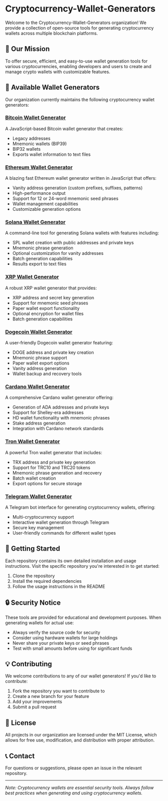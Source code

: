 # Cryptocurrency-Wallet-Generators

Welcome to the Cryptocurrency-Wallet-Generators organization! We provide a collection of open-source tools for generating cryptocurrency wallets across multiple blockchain platforms.

## 🌟 Our Mission

To offer secure, efficient, and easy-to-use wallet generation tools for various cryptocurrencies, enabling developers and users to create and manage crypto wallets with customizable features.

## 🔑 Available Wallet Generators

Our organization currently maintains the following cryptocurrency wallet generators:

### [Bitcoin Wallet Generator](https://github.com/Cryptocurrency-Wallet-Generators/bitcoin-generate-wallets)

A JavaScript-based Bitcoin wallet generator that creates:
- Legacy addresses
- Mnemonic wallets (BIP39)
- BIP32 wallets
- Exports wallet information to text files

### [Ethereum Wallet Generator](https://github.com/Cryptocurrency-Wallet-Generators/ethereum-generate-wallets)

A blazing fast Ethereum wallet generator written in JavaScript that offers:
- Vanity address generation (custom prefixes, suffixes, patterns)
- High-performance output
- Support for 12 or 24-word mnemonic seed phrases
- Wallet management capabilities
- Customizable generation options

### [Solana Wallet Generator](https://github.com/Cryptocurrency-Wallet-Generators/solana-generate-wallets)

A command-line tool for generating Solana wallets with features including:
- SPL wallet creation with public addresses and private keys
- Mnemonic phrase generation
- Optional customization for vanity addresses
- Batch generation capabilities
- Results export to text files

### [XRP Wallet Generator](https://github.com/Cryptocurrency-Wallet-Generators/xrp-generate-wallets)

A robust XRP wallet generator that provides:
- XRP address and secret key generation
- Support for mnemonic seed phrases
- Paper wallet export functionality
- Optional encryption for wallet files
- Batch generation capabilities

### [Dogecoin Wallet Generator](https://github.com/Cryptocurrency-Wallet-Generators/dogecoin-generate-wallets)

A user-friendly Dogecoin wallet generator featuring:
- DOGE address and private key creation
- Mnemonic phrase support
- Paper wallet export options
- Vanity address generation
- Wallet backup and recovery tools

### [Cardano Wallet Generator](https://github.com/Cryptocurrency-Wallet-Generators/cardano-generate-wallets)

A comprehensive Cardano wallet generator offering:
- Generation of ADA addresses and private keys
- Support for Shelley-era addresses
- HD wallet functionality with mnemonic phrases
- Stake address generation
- Integration with Cardano network standards

### [Tron Wallet Generator](https://github.com/Cryptocurrency-Wallet-Generators/tron-generate-wallets)

A powerful Tron wallet generator that includes:
- TRX address and private key generation
- Support for TRC10 and TRC20 tokens
- Mnemonic phrase generation and recovery
- Batch wallet creation
- Export options for secure storage

### [Telegram Wallet Generator](https://github.com/Cryptocurrency-Wallet-Generators/telegram-generate-wallets)

A Telegram bot interface for generating cryptocurrency wallets, offering:
- Multi-cryptocurrency support
- Interactive wallet generation through Telegram
- Secure key management
- User-friendly commands for different wallet types

## 🚀 Getting Started

Each repository contains its own detailed installation and usage instructions. Visit the specific repository you're interested in to get started:

1. Clone the repository
2. Install the required dependencies
3. Follow the usage instructions in the README

## 🔒 Security Notice

These tools are provided for educational and development purposes. When generating wallets for actual use:

- Always verify the source code for security
- Consider using hardware wallets for large holdings
- Never share your private keys or seed phrases
- Test with small amounts before using for significant funds

## 💡 Contributing

We welcome contributions to any of our wallet generators! If you'd like to contribute:

1. Fork the repository you want to contribute to
2. Create a new branch for your feature
3. Add your improvements
4. Submit a pull request

## 📄 License

All projects in our organization are licensed under the MIT License, which allows for free use, modification, and distribution with proper attribution.

## 📞 Contact

For questions or suggestions, please open an issue in the relevant repository.

---

*Note: Cryptocurrency wallets are essential security tools. Always follow best practices when generating and using cryptocurrency wallets.*
